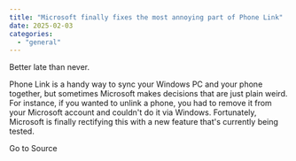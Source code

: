 ```yaml
---
title: "Microsoft finally fixes the most annoying part of Phone Link"
date: 2025-02-03
categories: 
  - "general"
---
```


Better late than never.

Phone Link is a handy way to sync your Windows PC and your phone together, but sometimes Microsoft makes decisions that are just plain weird. For instance, if you wanted to unlink a phone, you had to remove it from your Microsoft account and couldn't do it via Windows. Fortunately, Microsoft is finally rectifying this with a new feature that's currently being tested.

Go to Source
